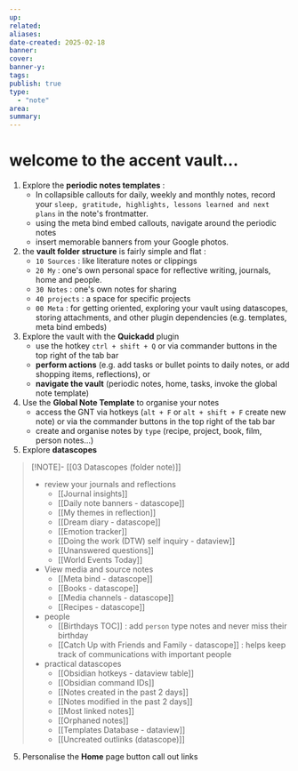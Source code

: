 ```yaml
---
up:
related:
aliases:
date-created: 2025-02-18
banner:
cover:
banner-y:
tags:
publish: true
type:
  - "note"
area:
summary:
---
```

# welcome to the accent vault...
1. Explore the **periodic notes templates** : 
    - In collapsible callouts for daily, weekly and monthly notes, record your `sleep, gratitude, highlights, lessons learned and next plans` in the note's frontmatter. 
    - using the meta bind embed callouts, navigate around the periodic notes
    - insert memorable banners from your Google photos.
2. the **vault folder structure** is fairly simple and flat : 
    - `10 Sources` : like literature notes or clippings 
    - `20 My` : one's own personal space for reflective writing, journals, home and people.
    - `30 Notes` : one's own notes for sharing
    - `40 projects` : a space for specific projects
    - `00 Meta` : for getting oriented, exploring your vault using datascopes, storing attachments, and other plugin dependencies (e.g. templates, meta bind embeds)
3. Explore the vault with the **Quickadd** plugin
    - use the hotkey `ctrl + shift + Q` or via commander buttons in the top right of the tab bar
    - **perform actions** (e.g. add tasks or bullet points to daily notes, or add shopping items, reflections), or 
    - **navigate the vault** (periodic notes, home, tasks, invoke the global note template)
4. Use the **Global Note Template** to organise your notes
    - access the GNT via hotkeys (`alt + F` or `alt + shift + F` create new note) or via the commander buttons in the top right of the tab bar 
    - create and organise notes by `type` (recipe, project, book, film, person notes...)
5. Explore **datascopes** 
> [!NOTE]-  [[03 Datascopes (folder note)]]
> - review your journals and reflections
>     - [[Journal insights]]
>     - [[Daily note banners - datascope]]
>     - [[My themes in reflection]]
>     - [[Dream diary - datascope]]
>     - [[Emotion tracker]]
>     - [[Doing the work (DTW) self inquiry - dataview]]
>     - [[Unanswered questions]]
>     - [[World Events Today]]
> - View media and source notes
>     - [[Meta bind - datascope]]
>     - [[Books - datascope]]
>     - [[Media channels - datascope]]
>     - [[Recipes - datascope]]
> - people
>     - [[Birthdays TOC]] : add `person` type notes and never miss their birthday 
>     - [[Catch Up with Friends and Family - datascope]] : helps keep track of communications with important people
> - practical datascopes
>     - [[Obsidian hotkeys - dataview table]]
>     - [[Obsidian command IDs]]
>     - [[Notes created in the past 2 days]]
>     - [[Notes modified in the past 2 days]]
>     - [[Most linked notes]]
>     - [[Orphaned notes]]
>     - [[Templates Database - dataview]]
>     - [[Uncreated outlinks (datascope)]]

5. Personalise the **Home** page button call out links